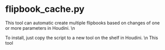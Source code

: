 # flipbook_cache.py
This tool can automatic create multiple flipbooks based on changes of one or more parameters in Houdini. \n

To install, just copy the script to a new tool on the shelf in Houdini. \n
This tool 
